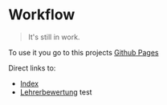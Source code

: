 # Workflow
> It's still in work.

To use it you go to this projects [Github Pages](https://heymeco.github.io/Workflow/)

Direct links to:
 - [Index](https://heymeco.github.io/Workflow/)
 - [Lehrerbewertung](https://heymeco.github.io/Workflow/Lehrerbewertung)
test
